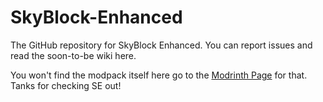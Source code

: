 # SkyBlock-Enhanced
The GitHub repository for SkyBlock Enhanced. You can report issues and read the soon-to-be wiki here.

You won't find the modpack itself here go to the [Modrinth Page](https://modrinth.com/modpack/skyblock-enhanced) for that.
Tanks for checking SE out!
